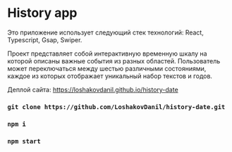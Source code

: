 # History app

Это приложение использует следующий стек технологий: React, Typescript, Gsap, Swiper.

Проект представляет собой интерактивную временную шкалу на которой описаны важные события из разных областей. Пользователь может переключаться между шестью различными состояниями, каждое из которых отображает уникальный набор текстов и годов.

Деплой сайта: https://loshakovdanil.github.io/history-date

### `git clone https://github.com/LoshakovDanil/history-date.git`

### `npm i`

### `npm start`

